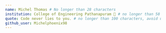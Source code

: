 ```yaml
---
name: Michel Thomas # No longer than 28 characters
institution: College of Engineering Pathanapuram 🚩 # no longer than 58 characters
quote: Code never lies to you. # no longer than 100 characters, avoid using quotes(") to guarantee the format remains the same.
github_user: Michelphoenix98
---
```

